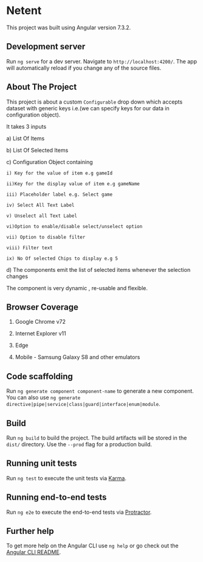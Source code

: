 # Netent

This project was built using Angular version 7.3.2.

## Development server

Run `ng serve` for a dev server. Navigate to `http://localhost:4200/`. The app will automatically reload if you change any of the source files.

## About The Project

This project is about a custom `Configurable` drop down which accepts dataset with generic keys i.e.(we can specify keys for our data in configuration object).

It takes 3 inputs

a) List Of Items

b) List Of Selected Items

c) Configuration Object containing 

	i) Key for the value of item e.g gameId

	ii)Key for the display value of item e.g gameName

	iii) Placeholder label e.g. Select game

	iv) Select All Text Label

	v) Unselect all Text Label

	vi)Option to enable/disable select/unselect option

	vii) Option to disable filter

	viii) Filter text
	
	ix) No Of selected Chips to display e.g 5
	
d) The components emit the list of selected items whenever the selection changes

The component is very dynamic , re-usable and flexible.

## Browser Coverage

1. Google Chrome v72

2. Internet Explorer v11

3. Edge

4. Mobile - Samsung Galaxy S8 and other emulators

## Code scaffolding

Run `ng generate component component-name` to generate a new component. You can also use `ng generate directive|pipe|service|class|guard|interface|enum|module`.

## Build

Run `ng build` to build the project. The build artifacts will be stored in the `dist/` directory. Use the `--prod` flag for a production build.

## Running unit tests

Run `ng test` to execute the unit tests via [Karma](https://karma-runner.github.io).

## Running end-to-end tests

Run `ng e2e` to execute the end-to-end tests via [Protractor](http://www.protractortest.org/).

## Further help

To get more help on the Angular CLI use `ng help` or go check out the [Angular CLI README](https://github.com/angular/angular-cli/blob/master/README.md).
